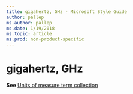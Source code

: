 ```yaml
---
title: gigahertz, GHz - Microsoft Style Guide
author: pallep
ms.author: pallep
ms.date: 1/19/2018
ms.topic: article
ms.prod: non-product-specific
---
```


# gigahertz, GHz

**See** [Units of measure term collection](/style-guide/a-z-word-list-term-collections/term-collections/units-of-measure-terms)
